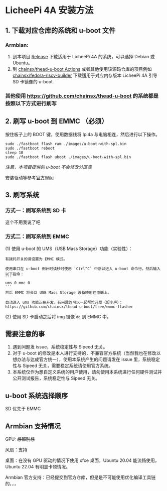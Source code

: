 # LicheePi 4A 安装方法

## 1.  下载对应仓库的系统和 u-boot 文件

### Armbian:

1.  到本项目 [Release](https://github.com/chainsx/armbian-riscv-build/releases) 下载适用于 LicheePi 4A 的系统，可以选择 Debian 或 Ubuntu。
2.  到 [chainsx/thead-u-boot Actions](https://github.com/chainsx/thead-u-boot/actions) 或者其他使用该源码仓库的项目例如 [chainsx/fedora-riscv-builder](https://github.com/chainsx/fedora-riscv-builder/releases) 下载适用于对应内存版本 LicheePi 4A 引导 SD 卡镜像的 u-boot.

### 其他使用 https://github.com/chainsx/thead-u-boot 的系统都是按照以下方式进行刷写

## 2.  刷写 u-boot 到 EMMC （必须）

按住板子上的 BOOT 键，使用数据线将 lpi4a 与电脑相连，然后进行以下操作。

```
sudo ./fastboot flash ram ./images/u-boot-with-spl.bin
sudo ./fastboot reboot
sleep 10
sudo ./fastboot flash uboot ./images/u-boot-with-spl.bin
```

*注意，本项目提供的 u-boot 不会修改分区表*

安装驱动等参考[官方Wiki](https://wiki.sipeed.com/hardware/zh/lichee/th1520/lpi4a/4_burn_image.html)

## 3.  刷写系统

### 方式一：刷写系统到 SD 卡

这个不用我说了吧

### 方式二：刷写系统到 EMMC

(1)  使用 u-boot 的 UMS（USB Mass Storage）功能（实验性）：
    
    有拨码开关的请设置为 EMMC 模式。
    
    使用串口在 u-boot 倒计时读秒时使用 `Ctrl^C` 中断以进入 u-boot 命令行，然后输入以下指令：
    ```
    ums 0 mmc 0
    ```
    然后 EMMC 将会以 USB Mass Storage 设备映射在电脑上。
    
    自动进入 ums 功能正在开发，有兴趣的可以一起帮忙开发（超小声）：https://github.com/chainsx/thead-u-boot/tree/emmc-flasher
    
(2)  使用 SD 卡启动之后将 img 镜像 `dd` 到 EMMC 中。

## 需要注意的事

1.  遇到问题发 issue，系统稳定性与 Sipeed 无关。
2.  对于 u-boot 的修改是本人进行支持的，不兼容官方系统（当然我也在修改以想办法与达成官方统一），使用本系统产生的问题请发在 issue 里，系统稳定性与 Sipeed 无关，需要稳定系统请使用官方系统。
3.  本系统仅作为想自定义系统的用户使用，请勿使用本系统进行任何硬件测试并公开测试报告，系统稳定性与 Sipeed 无关。

## u-boot 系统选择顺序

SD 优先于 EMMC

## Armbian 支持情况

GPU: ~~想都别想~~

风扇：支持

桌面：在没有 GPU 驱动的情况下使用 xfce 桌面，Ubuntu 20.04 能流畅使用，Ubuntu 22.04 有明显卡顿情况。

Armbian 官方支持：已经提交到官方仓库，但是是不可能使用优化编译工具链的，，，
